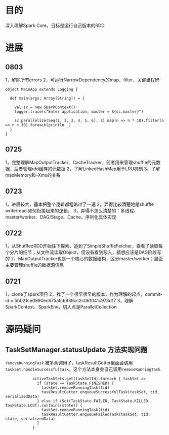# 目的
深入理解Spark Core，目标是运行自己版本的RDD

# 进展

## 0803
1，解除所有errors
2，可运行NarrowDependency的map、filter，关键里程碑
```
object MainApp extends Logging {

  def main(args: Array[String]) = { 

    val sc = new SparkContext()
    logger.trace(s"Enter application, master = ${sc.master}")

    sc.parallelize(Seq(1, 2, 3, 4, 5, 6), 3).map(n => n * 10).filter(n => n > 30).foreach(println _)
  }
}
```

## 0725
1，完整理解MapOutputTracker、CacheTracker，前者用来管理shuffle的元数据，后者管理rdd缓存的元数据
2，了解LinkedHashMap用于LRU机制
3，了解maxMemory和-Xmx的关系

## 0723
1，进展较大，基本把整个逻辑都粗略过了一遍
2，弄得比较清楚地是shuffle write/read 如何衔接起来的逻辑，
3，弄得不怎么清楚的：多线程、master/worker、DAG/Stage、Cache、序列化具体实现


## 0722
1，从ShuffledRDD开始往下探索，追到了SimpleShuffleFetcher，查看了读取每个分片的细节；从文件流读取Object，但没有看到写入，猜想应该是DAG阶段写的
2，MapOutputTracker也是一个核心的数据结构，区分master/worker；里面主要管理shuffle的数据源信息

## 0721
1，clone了spark项目
2，找了一个很早很早的版本，作为理解的起点，commit-id = 5b021ce0990ec675afc6939cc2c06f041c973d17
3，理解SparkContext、SparkEnv，切入点是ParallelCollection

# 源码疑问

## TaskSetManager.statusUpdate 方法实现问题
`removeRunningTask` 被多余调用了，taskResultGetter里面会调用`taskSet.handleSuccessfulTask`，这个方法本身会自己调用`removeRunningTask`
```
            activeTaskSets.get(taskSetId).foreach { taskSet =>
              if (state == TaskState.FINISHED) {
                taskSet.removeRunningTask(tid)
                taskResultGetter.enqueueSuccessfulTask(taskSet, tid, serializedData)
              } else if (Set(TaskState.FAILED, TaskState.KILLED, TaskState.LOST).contains(state)) {
                taskSet.removeRunningTask(tid)
                taskResultGetter.enqueueFailedTask(taskSet, tid, state, serializedData)
              }
            }
```